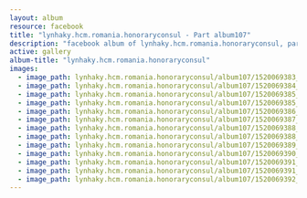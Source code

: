 ```yaml
---
layout: album
resource: facebook
title: "lynhaky.hcm.romania.honoraryconsul - Part album107"
description: "facebook album of lynhaky.hcm.romania.honoraryconsul, part album107."
active: gallery
album-title: "lynhaky.hcm.romania.honoraryconsul"
images:
  - image_path: lynhaky.hcm.romania.honoraryconsul/album107/1520069383_8u9a8190.jpg
  - image_path: lynhaky.hcm.romania.honoraryconsul/album107/1520069384_8u9a8205.jpg
  - image_path: lynhaky.hcm.romania.honoraryconsul/album107/1520069385_8u9a8210.jpg
  - image_path: lynhaky.hcm.romania.honoraryconsul/album107/1520069385_8u9a8221.jpg
  - image_path: lynhaky.hcm.romania.honoraryconsul/album107/1520069386_8u9a8233.jpg
  - image_path: lynhaky.hcm.romania.honoraryconsul/album107/1520069387_8u9a8238.jpg
  - image_path: lynhaky.hcm.romania.honoraryconsul/album107/1520069388_8u9a8253.jpg
  - image_path: lynhaky.hcm.romania.honoraryconsul/album107/1520069388_8u9a8285.jpg
  - image_path: lynhaky.hcm.romania.honoraryconsul/album107/1520069389_8u9a8298.jpg
  - image_path: lynhaky.hcm.romania.honoraryconsul/album107/1520069390_8u9a8336.jpg
  - image_path: lynhaky.hcm.romania.honoraryconsul/album107/1520069391_8u9a8338.jpg
  - image_path: lynhaky.hcm.romania.honoraryconsul/album107/1520069391_8u9a8345.jpg
  - image_path: lynhaky.hcm.romania.honoraryconsul/album107/1520069392_8u9a8381.jpg
---
```


